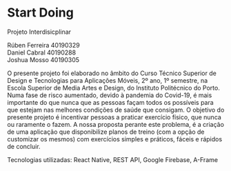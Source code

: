 # Start Doing

Projeto Interdisicplinar

Rúben Ferreira 40190329 <br/>
Daniel Cabral 40190288 <br/>
Joshua Mosso 40190305 <br/>

O presente projeto foi elaborado no âmbito do Curso Técnico Superior de Design e Tecnologias para Aplicações Móveis, 2º ano, 1º semestre, na Escola Superior de Media Artes e Design, do Instituto Politécnico do Porto.
Numa fase de risco aumentado, devido à pandemia do Covid-19, é mais importante do que nunca que as pessoas façam todos os possíveis para que estejam nas melhores condições de saúde que consigam.
O objetivo do presente projeto é incentivar pessoas a praticar exercício físico, que nunca ou raramente o fazem. 
A nossa proposta perante este problema, é a criação de uma aplicação que disponibilize planos de treino (com a opção de customizar os mesmos) com exercícios simples e práticos, fáceis e rápidos de concluir.

Tecnologias utilizadas: React Native, REST API, Google Firebase, A-Frame
